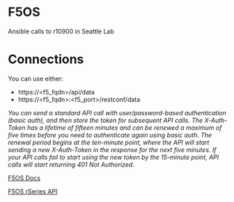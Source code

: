 # F5OS

Ansible calls to r10900 in Seattle Lab


# Connections 

You can use either: 
 - https://<f5_fqdn>/api/data
 - https://<f5_fqdn>:<f5_port>/restconf/data

*You can send a standard API call with user/password-based authentication (basic auth), and then store the token for subsequent API calls. The X-Auth-Token has a lifetime of fifteen minutes and can be renewed a maximum of five times before you need to authenticate again using basic auth. The renewal period begins at the ten-minute point, where the API will start sending a new X-Auth-Token in the response for the next five minutes. If your API calls fail to start using the new token by the 15-minute point, API calls will start returning 401 Not Authorized.*

[F5OS Docs](https://clouddocs.f5.com/training/community/rseries-training/html/introduction.html)

[F5OS rSeries API](https://clouddocs.f5.com/api/rseries-api/rseries-api-index.html)
